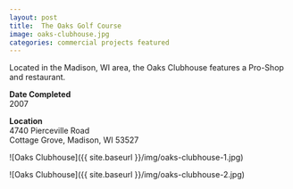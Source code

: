 ```yaml
---
layout: post
title:  The Oaks Golf Course
image: oaks-clubhouse.jpg
categories: commercial projects featured
---
```


Located in the Madison, WI area, the Oaks Clubhouse features a Pro-Shop and restaurant.

**Date Completed**  
2007

**Location**  
4740 Pierceville Road  
Cottage Grove, Madison, WI 53527

![Oaks Clubhouse]({{ site.baseurl }}/img/oaks-clubhouse-1.jpg)

![Oaks Clubhouse]({{ site.baseurl }}/img/oaks-clubhouse-2.jpg)